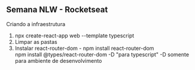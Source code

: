 ## Semana NLW - Rocketseat

Criando a infraestrutura </br>
1) npx create-react-app web --template typescript </br>
2) Limpar as pastas
3) Instalar react-router-dom - npm install react-router-dom </br>
   npm install @types/react-router-dom -D "para typescript" -D somente para ambiente de desenvolvimento

